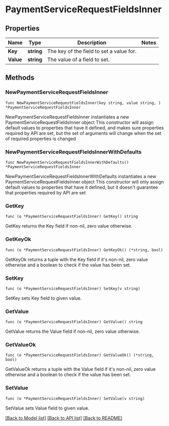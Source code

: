 # PaymentServiceRequestFieldsInner

## Properties

Name | Type | Description | Notes
------------ | ------------- | ------------- | -------------
**Key** | **string** | The key of the field to set a value for. | 
**Value** | **string** | The value of a field to set. | 

## Methods

### NewPaymentServiceRequestFieldsInner

`func NewPaymentServiceRequestFieldsInner(key string, value string, ) *PaymentServiceRequestFieldsInner`

NewPaymentServiceRequestFieldsInner instantiates a new PaymentServiceRequestFieldsInner object
This constructor will assign default values to properties that have it defined,
and makes sure properties required by API are set, but the set of arguments
will change when the set of required properties is changed

### NewPaymentServiceRequestFieldsInnerWithDefaults

`func NewPaymentServiceRequestFieldsInnerWithDefaults() *PaymentServiceRequestFieldsInner`

NewPaymentServiceRequestFieldsInnerWithDefaults instantiates a new PaymentServiceRequestFieldsInner object
This constructor will only assign default values to properties that have it defined,
but it doesn't guarantee that properties required by API are set

### GetKey

`func (o *PaymentServiceRequestFieldsInner) GetKey() string`

GetKey returns the Key field if non-nil, zero value otherwise.

### GetKeyOk

`func (o *PaymentServiceRequestFieldsInner) GetKeyOk() (*string, bool)`

GetKeyOk returns a tuple with the Key field if it's non-nil, zero value otherwise
and a boolean to check if the value has been set.

### SetKey

`func (o *PaymentServiceRequestFieldsInner) SetKey(v string)`

SetKey sets Key field to given value.


### GetValue

`func (o *PaymentServiceRequestFieldsInner) GetValue() string`

GetValue returns the Value field if non-nil, zero value otherwise.

### GetValueOk

`func (o *PaymentServiceRequestFieldsInner) GetValueOk() (*string, bool)`

GetValueOk returns a tuple with the Value field if it's non-nil, zero value otherwise
and a boolean to check if the value has been set.

### SetValue

`func (o *PaymentServiceRequestFieldsInner) SetValue(v string)`

SetValue sets Value field to given value.



[[Back to Model list]](../README.md#documentation-for-models) [[Back to API list]](../README.md#documentation-for-api-endpoints) [[Back to README]](../README.md)


